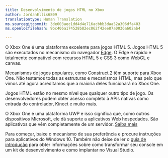 ```yaml
---
title: Desenvolvimento de jogos HTML no Xbox
author: JordanEllis6809
translationtype: Human Translation
ms.sourcegitcommit: 3de603aec1dd4d4e716acbbb3daa52a306dfa403
ms.openlocfilehash: 9bc406a174528b82ec062f42ee87a0036a602ab4

---
```


O Xbox One é uma plataforma excelente para jogos HTML 5. Jogos HTML 5 são executados no mecanismo do navegador [Edge](https://developer.microsoft.com/microsoft-edge/). O Edge é rápido e totalmente compatível com recursos HTML 5 e CSS 3 como WebGL e canvas.

Mecanismos de jogos populares, como [Construct 2](https://www.scirra.com/blog/176/announcing-xbox-one-export-beta) têm suporte para Xbox One. Não testamos todas as estruturas e mecanismos HTML, mas pelo que vimos até agora acreditamos que a maioria deles funcionará no Xbox One.

Jogos HTML estão no mesmo nível que qualquer outro tipo de jogo. Os desenvolvedores podem obter acesso completo à APIs nativas como entrada do controlador, Kinect e muito mais.

O Xbox One é uma plataforma UWP e isso significa que, como outros dispositivos Microsoft, ele dá suporte a aplicativos Web hospedados. São aplicativos que vêm completamente de um servidor. [Saiba mais](http://microsoftedge.github.io/WebAppsDocs/en-US/win10/HWA.htm)

Para começar, baixe o mecanismo de sua preferência e procure instruções para aplicativos do Windows 10. Também não deixe de ler o [guia de introdução](https://msdn.microsoft.com/windows/uwp/xbox-apps/index) para obter informações sobre como transformar seu console em um kit de desenvolvimento e como implantar no Visual Studio.



<!--HONumber=Jul16_HO2-->


